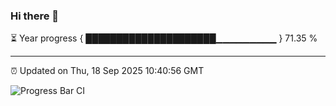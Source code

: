 ### Hi there 👋

⏳ Year progress { █████████████████████▁▁▁▁▁▁▁▁▁ } 71.35 %

---

⏰ Updated on Thu, 18 Sep 2025 10:40:56 GMT

![Progress Bar CI](https://github.com/IshwaranRudhara/GIT-ACTION/workflows/Progress%20Bar%20CI/badge.svg)
